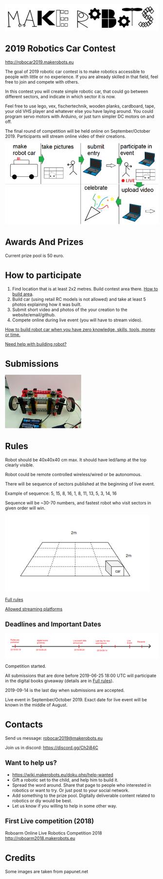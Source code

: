 
![makerobots.eu](/imgs/logo.png)


# 2019 Robotics Car Contest

<http://robocar2019.makerobots.eu>

The goal of 2019 robotic car contest is to make robotics accessible to people with little or no experience. If you are already skilled in that field, feel free to join and compete with others. 

In this contest you will create simple robotic car, that could go between different sectors, and indicate in which sector it is now.

Feel free to use lego, vex, fischertechnik, wooden planks, cardboard, tape, your old VHS player and whatever else you have laying around. You could program servo motors with Arduino, or just turn simpler DC motors on and off.

The final round of competition will be held online on September/October 2019. Participants will stream online video of their creations.


![path](imgs/path/combined.png)



# Awards And Prizes

Current prize pool is 50 euro.

# How to participate 

1. Find location that is at least 2x2 metres. Build contest area there. [How to build area](build-area.md).
2. Build car (using retail RC models is not allowed) and take at least 5 photos explaining how it was built. 
3. Submit short video and photos of the your creation to the website/email/github.
4. Compete online during live event (you will have to stream video).

[How to build robot car when you have zero knowledge, skills, tools, money or time.](how-to.md)

[Need help with building robot?](help.md)


# Submissions

<a href="/entries/entry1/entry1"><img src="/entries/entry1/IMG_20190621_211958.jpg" width="250" height="175" /></a>


# Rules 

Robot should be 40x40x40 cm max. It should have led/lamp at the top clearly visible.

Robot could be remote controlled wireless/wired or be autonomous. 

There will be sequence of sectors published at the beginning of live event. 

Example of sequence: 5, 15, 8, 16, 1, 8, 11, 13, 5, 3, 14, 16

Sequence will be ~30-70 numbers, and fastest robot who visit sectors in given order will win. 

![area-example](imgs/area-example.png)

[Full rules](rules-details.md)

[Allowed streaming platforms](allowed-streaming-platforms.md)


## Deadlines and Important Dates

![timeline](imgs/timeline.png)

Competition started. 

All submissions that are done before 2019-06-25 18:00 UTC will participate in the digital books giveaway (details are in [Full rules](rules-details.md)).

2019-09-14 is the last day when submissions are accepted.

Live event in September/October 2019. Exact date for live event will be known in the middle of August.


# Contacts

Send us message: <robocar2019@makerobots.eu>

Join us in discord: <https://discord.gg/Ch2j84C>



## Want to help us?

- <https://wiki.makerobots.eu/doku.php/help-wanted>
- Gift a robotic set to the child, and help him to build it.
- Spread the word around. Share that page to people who interested in robotics or want to try. Or just post to your social network.
- Add something to the prize pool. Digitally deliverable content related to robotics or diy would be best. 
- Let us know if you willing to help in some other way.

## First Live competition (2018)

Roboarm Online Live Robotics Competition 2018 <http://roboarm2018.makerobots.eu>


# Credits

Some images are taken from papunet.net